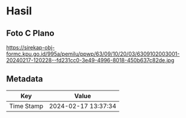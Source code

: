 # Hasil

## Foto C Plano

https://sirekap-obj-formc.kpu.go.id/995a/pemilu/ppwp/63/09/10/20/03/6309102003001-20240217-120228--fd231cc0-3e49-4996-8018-450b637c82de.jpg


## Metadata

| Key        | Value               |
| ---------- | ------------------- |
| Time Stamp | 2024-02-17 13:37:34 |



